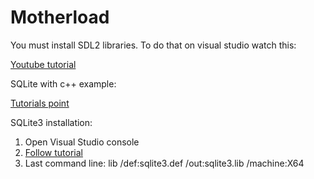 # Motherload 

You must install SDL2 libraries. To do that on visual studio watch this:

[Youtube tutorial](https://www.youtube.com/watch?v=QQzAHcojEKg)

SQLite with c++ example:

[Tutorials point](https://www.tutorialspoint.com/sqlite/sqlite_c_cpp.htm)

SQLite3 installation:
1. Open Visual Studio console
2. [Follow tutorial](https://raginginverno.wordpress.com/2013/01/23/welcome/)
3. Last command line: lib /def:sqlite3.def /out:sqlite3.lib /machine:X64
